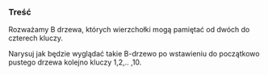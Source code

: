 ### Treść
Rozważamy B drzewa, których wierzchołki mogą pamiętać od dwóch do czterech kluczy. 

Narysuj jak będzie wyglądać takie B-drzewo po wstawieniu do początkowo pustego drzewa kolejno kluczy 1,2,.. ,10.
